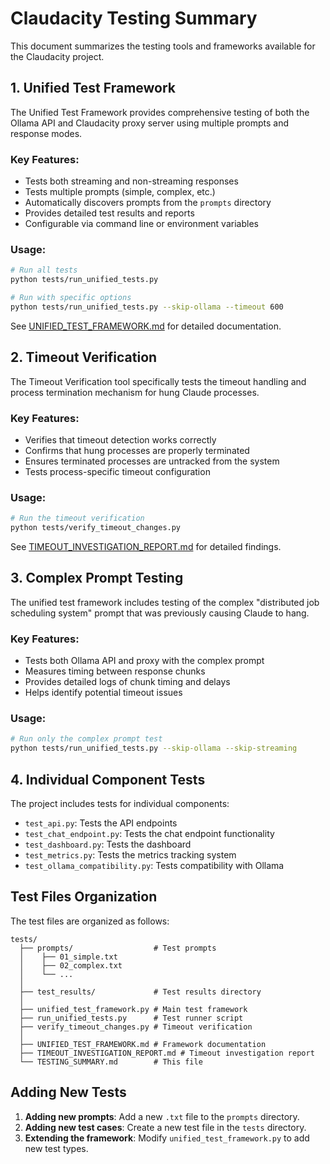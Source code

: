 # Claudacity Testing Summary

This document summarizes the testing tools and frameworks available for the Claudacity project.

## 1. Unified Test Framework

The Unified Test Framework provides comprehensive testing of both the Ollama API and Claudacity proxy server using multiple prompts and response modes.

### Key Features:
- Tests both streaming and non-streaming responses
- Tests multiple prompts (simple, complex, etc.)
- Automatically discovers prompts from the `prompts` directory
- Provides detailed test results and reports
- Configurable via command line or environment variables

### Usage:
```bash
# Run all tests
python tests/run_unified_tests.py

# Run with specific options
python tests/run_unified_tests.py --skip-ollama --timeout 600
```

See [UNIFIED_TEST_FRAMEWORK.md](UNIFIED_TEST_FRAMEWORK.md) for detailed documentation.

## 2. Timeout Verification

The Timeout Verification tool specifically tests the timeout handling and process termination mechanism for hung Claude processes.

### Key Features:
- Verifies that timeout detection works correctly
- Confirms that hung processes are properly terminated
- Ensures terminated processes are untracked from the system
- Tests process-specific timeout configuration

### Usage:
```bash
# Run the timeout verification
python tests/verify_timeout_changes.py
```

See [TIMEOUT_INVESTIGATION_REPORT.md](TIMEOUT_INVESTIGATION_REPORT.md) for detailed findings.

## 3. Complex Prompt Testing

The unified test framework includes testing of the complex "distributed job scheduling system" prompt that was previously causing Claude to hang.

### Key Features:
- Tests both Ollama API and proxy with the complex prompt
- Measures timing between response chunks
- Provides detailed logs of chunk timing and delays
- Helps identify potential timeout issues

### Usage:
```bash
# Run only the complex prompt test
python tests/run_unified_tests.py --skip-ollama --skip-streaming
```

## 4. Individual Component Tests

The project includes tests for individual components:

- `test_api.py`: Tests the API endpoints
- `test_chat_endpoint.py`: Tests the chat endpoint functionality
- `test_dashboard.py`: Tests the dashboard
- `test_metrics.py`: Tests the metrics tracking system
- `test_ollama_compatibility.py`: Tests compatibility with Ollama

## Test Files Organization

The test files are organized as follows:

```
tests/
  ├── prompts/                  # Test prompts
  │    ├── 01_simple.txt
  │    ├── 02_complex.txt
  │    └── ...
  │
  ├── test_results/             # Test results directory
  │
  ├── unified_test_framework.py # Main test framework
  ├── run_unified_tests.py      # Test runner script
  ├── verify_timeout_changes.py # Timeout verification
  │
  ├── UNIFIED_TEST_FRAMEWORK.md # Framework documentation
  ├── TIMEOUT_INVESTIGATION_REPORT.md # Timeout investigation report
  └── TESTING_SUMMARY.md        # This file
```

## Adding New Tests

1. **Adding new prompts**: Add a new `.txt` file to the `prompts` directory.
2. **Adding new test cases**: Create a new test file in the `tests` directory.
3. **Extending the framework**: Modify `unified_test_framework.py` to add new test types.